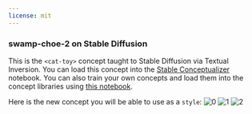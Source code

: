 ```yaml
---
license: mit
---
```

### swamp-choe-2 on Stable Diffusion
This is the `<cat-toy>` concept taught to Stable Diffusion via Textual Inversion. You can load this concept into the [Stable Conceptualizer](https://colab.research.google.com/github/huggingface/notebooks/blob/main/diffusers/stable_conceptualizer_inference.ipynb) notebook. You can also train your own concepts and load them into the concept libraries using [this notebook](https://colab.research.google.com/github/huggingface/notebooks/blob/main/diffusers/sd_textual_inversion_training.ipynb).

Here is the new concept you will be able to use as a `style`:
![<cat-toy> 0](https://huggingface.co/sd-concepts-library/swamp-choe-2/resolve/main/concept_images/0.jpeg)
![<cat-toy> 1](https://huggingface.co/sd-concepts-library/swamp-choe-2/resolve/main/concept_images/2.jpeg)
![<cat-toy> 2](https://huggingface.co/sd-concepts-library/swamp-choe-2/resolve/main/concept_images/1.jpeg)

